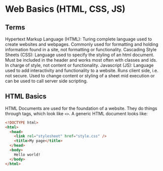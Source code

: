 # Web Basics (HTML, CSS, JS)
## Terms
Hypertext Markup Language (HTML): Turing complete language used to create websites and webpages.  Commonly used for formatting and holding information found in a site, not formatting or functionality.
Cascading Style Sheets (CSS): Language used to specify the styling of an html document.  Must be included in the header and works most often with classes and ids.  In charge of style, not content or functionality.
Javascript (JS): Language used to add interactivity and functionality to a website.  Runs client side, i.e. not secure.  Used to change content or styling of a sheet mid execution or can be used to call server side scripting.

## HTML Basics
HTML Documents are used for the foundation of a website.  They do things through tags, which look like ```<>```.  A generic HTML document looks like:
```html
<!DOCTYPE html>
<html>
  <head>
    <link rel="stylesheet" href="style.css" />
    <title>My page</title>
  </head>
  <body>
    Hello world!
  </body>
</html>
```
